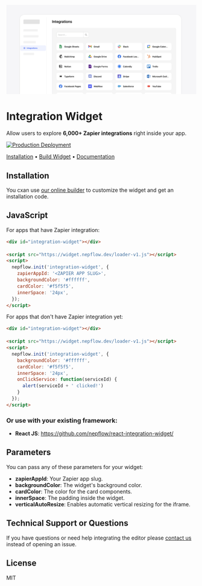 ![image info](./assets/intro.png)

# Integration Widget

Allow users to explore **6,000+ Zapier integrations** right inside your app.

[![Production Deployment](https://github.com/nepflow/integration-widget/actions/workflows/production.yaml/badge.svg?branch=main)](https://github.com/nepflow/integration-widget/actions/workflows/production.yaml)


[Installation](#installation) • [Build Widget](https://get-widget.nepflow.dev/) • [Documentation](https://docs.nepflow.dev/)

## Installation

You cxan use [our online builder](https://get-widget.nepflow.dev) to customize the widget and get an installation code.

## JavaScript

For apps that have Zapier integration:

```html
<div id="integration-widget"></div>

<script src="https://widget.nepflow.dev/loader-v1.js"></script>
<script>
  nepflow.init('integration-widget', {
    zapierAppId: '<ZAPIER APP SLUG>',
    backgroundColor: '#ffffff',
    cardColor: '#f5f5f5',
    innerSpace: '24px',
  });
</script>
```

For apps that don't have Zapier integration yet:

```html
<div id="integration-widget"></div>

<script src="https://widget.nepflow.dev/loader-v1.js"></script>
<script>
  nepflow.init('integration-widget', {
    backgroundColor: '#ffffff',
    cardColor: '#f5f5f5',
    innerSpace: '24px',
    onClickService: function(serviceId) {
      alert(serviceId + ' clicked!')
    }
  });
</script>
```

### Or use with your existing framework:

- **React JS**: https://github.com/nepflow/react-integration-widget/

## Parameters

You can pass any of these parameters for your widget:
- **zapierAppId**: Your Zapier app slug.
- **backgroundColor**: The widget's background color.
- **cardColor**: The color for the card components.
- **innerSpace**: The padding inside the widget.
- **verticalAutoResize**: Enables automatic vertical resizing for the iframe.

## Technical Support or Questions

If you have questions or need help integrating the editor please [contact us](https://nepflow.dev/contact-us) instead of opening an issue.

## License

MIT